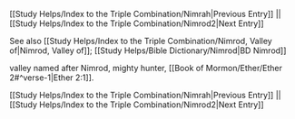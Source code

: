 [[Study Helps/Index to the Triple Combination/Nimrah|Previous Entry]]  ||  [[Study Helps/Index to the Triple Combination/Nimrod2|Next Entry]]

 See also [[Study Helps/Index to the Triple Combination/Nimrod, Valley of|Nimrod, Valley of]]; [[Study Helps/Bible Dictionary/Nimrod|BD Nimrod]]

 valley named after Nimrod, mighty hunter, [[Book of Mormon/Ether/Ether 2#^verse-1|Ether 2:1]].

[[Study Helps/Index to the Triple Combination/Nimrah|Previous Entry]]  ||  [[Study Helps/Index to the Triple Combination/Nimrod2|Next Entry]]